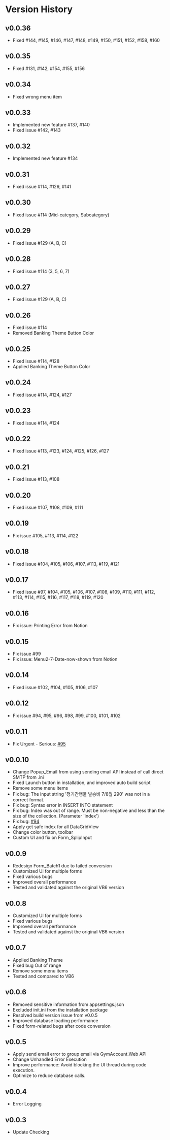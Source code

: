 # Version History

## v0.0.36

- Fixed #144, #145, #146, #147, #148, #149, #150, #151, #152, #158, #160

## v0.0.35
- Fixed #131, #142, #154, #155, #156

## v0.0.34
- Fixed wrong menu item

## v0.0.33
- Implemented new feature #137, #140
- Fixed issue #142, #143

## v0.0.32
- Implemented new feature #134

## v0.0.31
- Fixed issue #114, #129, #141

## v0.0.30
- Fixed issue #114 (Mid-category, Subcategory)

## v0.0.29
- Fixed issue #129 (A, B, C)

## v0.0.28
- Fixed issue #114 (3, 5, 6, 7)

## v0.0.27
- Fixed issue #129 (A, B, C)

## v0.0.26
- Fixed issue #114
- Removed Banking Theme Button Color

## v0.0.25
- Fixed issue #114, #128
- Applied Banking Theme Button Color

## v0.0.24
- Fixed issue #114, #124, #127

## v0.0.23
- Fixed issue #114, #124

## v0.0.22
- Fixed issue #113, #123, #124, #125, #126, #127

## v0.0.21
- Fixed issue #113, #108

## v0.0.20
- Fixed issue #107, #108, #109, #111

## v0.0.19
- Fix issue #105, #113, #114, #122

## v0.0.18
- Fixed issue #104, #105, #106, #107, #113, #119, #121

## v0.0.17
- Fixed issue #97, #104, #105, #106, #107, #108, #109, #110, #111, #112, #113, #114, #115, #116, #117, #118, #119, #120

## v0.0.16
- Fix issue: Printing Error from Notion

## v0.0.15
- Fix issue #99
- Fix issue: Menu2-7-Date-now-shown from Notion

## v0.0.14
- Fixed issue #102, #104, #105, #106, #107

## v0.0.12
- Fix issue #94, #95, #96, #98, #99, #100, #101, #102

## v0.0.11
- Fix Urgent - Serious: [#95](https://github.com/GiveYouMe/GymAccount/issues/95)

## v0.0.10
- Change Popup_Email from using sending email API instead of call direct SMTP from .ini
- Fixed Launch button in installation, and improved auto build script
- Remove some menu items
- Fix bug: The input string '정기간행물 발송비 7/8월 290' was not in a correct format.
- Fix bug: Syntax error in INSERT INTO statement
- Fix bug: Index was out of range. Must be non-negative and less than the size of the collection. (Parameter 'index')
- Fix bug: [#94](https://github.com/GiveYouMe/GymAccount/issues/94)
- Apply get safe index for all DataGridView
- Change color button, toolbar
- Custom UI and fix on Form_SplipInput

## v0.0.9
- Redesign Form_Batch1 due to failed conversion
- Customized UI for multiple forms
- Fixed various bugs
- Improved overall performance
- Tested and validated against the original VB6 version

## v0.0.8
- Customized UI for multiple forms
- Fixed various bugs
- Improved overall performance
- Tested and validated against the original VB6 version

## v0.0.7
- Applied Banking Theme
- Fixed bug Out of range
- Remove some menu items
- Tested and compared to VB6

## v0.0.6
- Removed sensitive information from appsettings.json
- Excluded init.ini from the installation package
- Resolved build version issue from v0.0.5
- Improved database loading performance
- Fixed form-related bugs after code conversion

## v0.0.5
- Apply send email error to group email via GymAccount.Web API
- Change Unhandled Error Execution
- Improve performance: Avoid blocking the UI thread during code execution.
- Optimize to reduce database calls.

## v0.0.4
- Error Logging

## v0.0.3
- Update Checking
